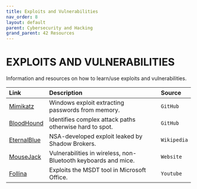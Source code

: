 ```yaml
---
title: Exploits and Vulnerabilities
nav_order: 8
layout: default
parent: Cybersecurity and Hacking
grand_parent: 42 Resources
---
```


# **EXPLOITS AND VULNERABILITIES**

Information and resources on how to learn/use exploits and vulnerabilities.

| Link | Description | Source |
| :--- | :---------- | :----- |
| [Mimikatz](https://github.com/ParrotSec/mimikatz) | Windows exploit extracting passwords from memory. | `GitHub` |
| [BloodHound](https://github.com/BloodHoundAD/BloodHound) | Identifies complex attack paths otherwise hard to spot. | `GitHub` |
| [EternalBlue](https://pt.wikipedia.org/wiki/EternalBlue) | NSA-developed exploit leaked by Shadow Brokers. | `Wikipedia` |
| [MouseJack](https://www.mousejack.com/mousejack) | Vulnerabilities in wireless, non-Bluetooth keyboards and mice. | `Website` |
| [Follina](https://www.youtube.com/watch?v=3ytqP1QvhUc) | Exploits the MSDT tool in Microsoft Office. | `Youtube` |